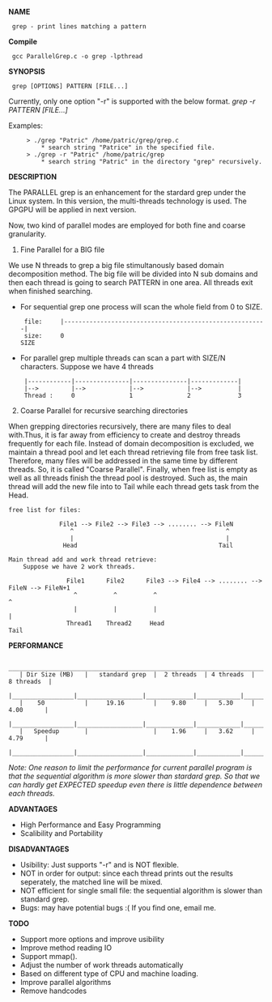   
**NAME**

     grep - print lines matching a pattern

**Compile**

     gcc ParallelGrep.c -o grep -lpthread
 
**SYNOPSIS**

     grep [OPTIONS] PATTERN [FILE...]
	
   
   Currently, only one option "-r" is supported with the below format.
     *grep -r PATTERN [FILE...]*
     
   Examples:
   
         > ./grep "Patric" /home/patric/grep/grep.c
             * search string "Patrice" in the specified file.
         > ./grep -r "Patric" /home/patric/grep
             * search string "Patric" in the directory "grep" recursively.
		  
**DESCRIPTION**

The PARALLEL grep is an enhancement for the stardard grep under the Linux system. In this version, the multi-threads technology is used. The GPGPU will be applied in next version.

Now, two kind of parallel modes are employed for both fine and coarse granularity.
 
 1. Fine Parallel for a BIG file
 
We use N threads to grep a big file stimultanously based domain	decomposition method. The big file will be divided into N sub domains and then each thread is going to search PATTERN in one area. All threads exit when finished searching.

 - For sequential grep one process will scan the whole field from 0 to SIZE. 

     	file:     |--------------------------------------------------------|
        size:     0                                                      SIZE   

 - For parallel grep multiple threads can scan a part with SIZE/N characters.
    Suppose we have 4 threads
    	
        |------------|---------------|---------------|-------------|
        |-->         |-->            |-->            |-->          |
        Thread :     0               1               2             3


 2. Coarse Parallel for recursive searching directories
 
When grepping directories recursively, there are many files to deal with.Thus, it is far away from efficiency to create and destroy threads frequently for each file. Instead of domain decomposition is excluded, we maintain a thread pool and let each thread retrieving file from free task list. Therefore, many files will be addressed in the same time by different threads. So, it is called "Coarse Parallel". Finally, when free list is empty as well as all threads finish the thread pool is destroyed.
Such as, the main thread will add the new file into to Tail while each thread gets task from the Head.
        
	free list for files:
		
		          File1 --> File2 --> File3 --> ........ --> FileN  
                     ^                                          ^
                     |                                          |
                   Head                                       Tail

	Main thread add and work thread retrieve:
        Suppose we have 2 work threads.

	                File1      File2      File3 --> File4 --> ........ --> FileN --> FileN+1    
                      ^          ^          ^                                            ^
                      |          |          |                                            |
                    Thread1    Thread2     Head                                         Tail
             
**PERFORMANCE**

        _____________________________________________________________________________
       | Dir Size (MB)   |   standard grep  |  2 threads  | 4 threads  |  8 threads  |
       |_________________|__________________|_____________|____________|_____________|
       |    50           |     19.16        |    9.80     |   5.30     |   4.00      |
       |_________________|__________________|_____________|____________|_____________|
       |   Speedup       |                  |    1.96     |   3.62     |   4.79      |
       |_________________|__________________|_____________|____________|_____________| 

 *Note: One reason to limit the performance for current parallel program is that the sequential algorithm is more slower than stardard grep. So that we can hardly get EXPECTED speedup even there is little dependence between each threads.*

 **ADVANTAGES**
 
 * High Performance and Easy Programming
 * Scalibility and Portability

 **DISADVANTAGES**
 
  * Usibility: Just supports "-r" and is NOT flexible.
 * NOT in order for output: since each thread prints out the results seperately, the matched line will be mixed.
 * NOT efficient for single small file: the sequential algorithm is slower than standard grep.
  * Bugs: may have potential bugs :( If you find one, email me.

 **TODO**
 
 * Support more options and improve usibility
 * Improve method reading IO
* Support mmap().
 * Adjust the number of work threads automatically
 * Based on different type of CPU and machine loading.
  * Improve parallel algorithms
  * Remove handcodes
